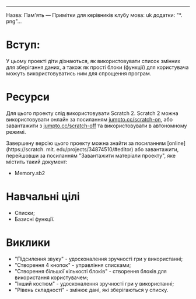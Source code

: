 * * *

Назва: Пам'ять — Примітки для керівників клубу мова: uk додатки: "*. png"...

# Вступ:

У цьому проекті діти дізнаються, як використовувати список змінних для зберігання даних, а також як прості блоки (функції) для користувача можуть використовуватись ним для спрощення програм.

# Ресурси

Для цього проекту слід використовувати Scratch 2. Scratch 2 можна використовувати онлайн за посиланням [jumpto.cc/scratch-on](http://jumpto.cc/scratch-on), або завантажити з [jumpto.cc/scratch-off](http://jumpto.cc/scratch-off) та використовувати в автономному режимі.

Завершену версію цього проекту можна знайти за посиланням [online](https://scratch. mit. edu/projects/34874510/#editor) або завантажити, перейшовши за посиланням "Завантажити матеріали проекту", яке містить такий документ:

+ Memory.sb2

# Навчальні цілі

+ Списки;
+ Базисні функції.

# Виклики

+ "Підсилення звуку" - удосконалення зручності гри у використанні;
+ "Створення 4 кнопок" - управління списками;
+ "Створення більшої кількості блоків" - створення блоків для використання користувачем;
+ "Інший костюм" - удосконалення зручності гри у використанні;
+ "Рівень складності" - змінює дані, які зберігаються у списку.